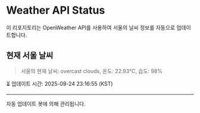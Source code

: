 
# Weather API Status

이 리포지토리는 OpenWeather API를 사용하여 서울의 날씨 정보를 자동으로 업데이트합니다.

## 현재 서울 날씨
> 서울의 현재 날씨: overcast clouds, 온도: 22.93°C, 습도: 98%

⏳ 업데이트 시간: 2025-09-24 23:16:55 (KST)

---
자동 업데이트 봇에 의해 관리됩니다.
